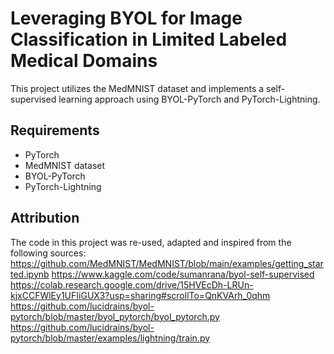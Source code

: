 # Leveraging BYOL for Image Classification in Limited Labeled Medical Domains

This project utilizes the MedMNIST dataset and implements a self-supervised learning approach using BYOL-PyTorch and PyTorch-Lightning.

## Requirements

- PyTorch
- MedMNIST dataset
- BYOL-PyTorch
- PyTorch-Lightning


## Attribution

The code in this project was re-used, adapted and inspired from the following sources:
https://github.com/MedMNIST/MedMNIST/blob/main/examples/getting_started.ipynb
https://www.kaggle.com/code/sumanrana/byol-self-supervised
https://colab.research.google.com/drive/15HVEcDh-LRUn-kjxCCFWlEy1UFIiGUX3?usp=sharing#scrollTo=QnKVArh_0qhm
https://github.com/lucidrains/byol-pytorch/blob/master/byol_pytorch/byol_pytorch.py
https://github.com/lucidrains/byol-pytorch/blob/master/examples/lightning/train.py




